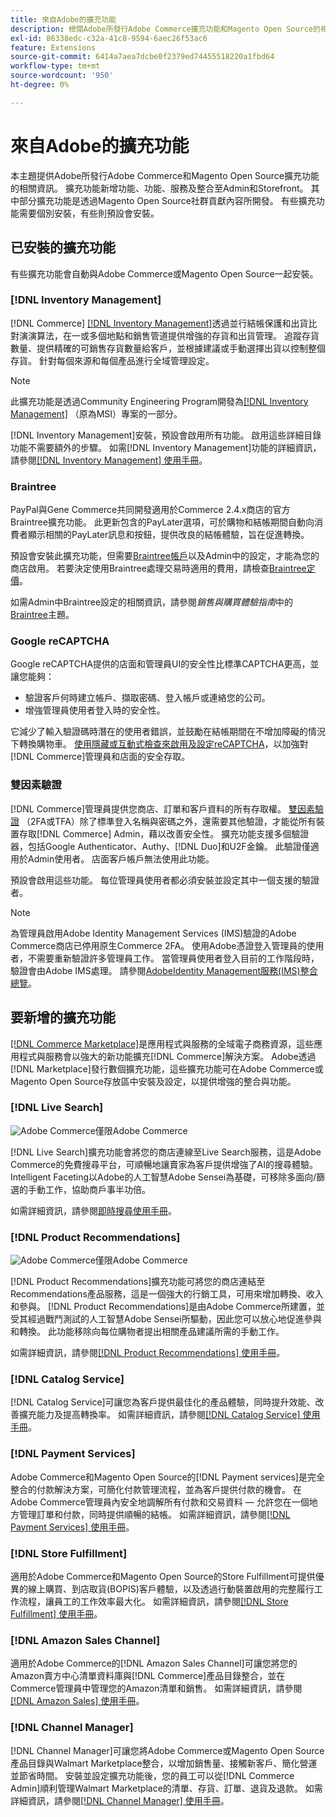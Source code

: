 ```yaml
---
title: 來自Adobe的擴充功能
description: 檢閱Adobe所發行Adobe Commerce擴充功能和Magento Open Source的相關資訊。
exl-id: 86338edc-c32a-41c8-9594-6aec26f53ac6
feature: Extensions
source-git-commit: 6414a7aea7dcbe0f2379ed74455518220a1fbd64
workflow-type: tm+mt
source-wordcount: '950'
ht-degree: 0%

---
```


# 來自Adobe的擴充功能

本主題提供Adobe所發行Adobe Commerce和Magento Open Source擴充功能的相關資訊。 擴充功能新增功能、功能、服務及整合至Admin和Storefront。 其中部分擴充功能是透過Magento Open Source社群貢獻內容所開發。 有些擴充功能需要個別安裝，有些則預設會安裝。

## 已安裝的擴充功能

有些擴充功能會自動與Adobe Commerce或Magento Open Source一起安裝。

### [!DNL Inventory Management]

[!DNL Commerce] [[!DNL Inventory Management]](../inventory-management/introduction.md)透過並行結帳保護和出貨比對演演算法，在一或多個地點和銷售管道提供增強的存貨和出貨管理。 追蹤存貨數量、提供精確的可銷售存貨數量給客戶，並根據建議或手動選擇出貨以控制整個存貨。 針對每個來源和每個產品進行全域管理設定。

>[!NOTE]
>
>此擴充功能是透過Community Engineering Program開發為[[!DNL Inventory Management]](https://github.com/magento/inventory) （原為MSI）專案的一部分。

[!DNL Inventory Management]安裝，預設會啟用所有功能。 啟用這些詳細目錄功能不需要額外的步驟。 如需[!DNL Inventory Management]功能的詳細資訊，請參閱[[!DNL Inventory Management] 使用手冊](../inventory-management/guide-overview.md)。

### Braintree

PayPal與Gene Commerce共同開發適用於Commerce 2.4.x商店的官方Braintree擴充功能。 此更新包含的PayLater選項，可於購物和結帳期間自動向消費者顯示相關的PayLater訊息和按鈕，提供改良的結帳體驗，旨在促進轉換。

預設會安裝此擴充功能，但需要[Braintree帳戶](https://www.braintreepayments.com/)以及Admin中的設定，才能為您的商店啟用。 若要決定使用Braintree處理交易時適用的費用，請檢查[Braintree定價](https://www.braintreepayments.com/braintree-pricing)。

如需Admin中Braintree設定的相關資訊，請參閱&#x200B;_銷售與購買體驗指南_&#x200B;中的[Braintree](../stores-purchase/braintree.md)主題。

### Google reCAPTCHA

Google reCAPTCHA提供的店面和管理員UI的安全性比標準CAPTCHA更高，並讓您能夠：

- 驗證客戶何時建立帳戶、擷取密碼、登入帳戶或連絡您的公司。
- 增強管理員使用者登入時的安全性。

它減少了輸入驗證碼時潛在的使用者錯誤，並鼓勵在結帳期間在不增加障礙的情況下轉換購物車。 [使用隱藏或互動式檢查來啟用及設定reCAPTCHA](../systems/security-google-recaptcha.md)，以加強對[!DNL Commerce]管理員和店面的安全存取。

### 雙因素驗證

[!DNL Commerce]管理員提供您商店、訂單和客戶資料的所有存取權。 [雙因素驗證](../systems/security-two-factor-authentication.md) （2FA或TFA）除了標準登入名稱與密碼之外，還需要其他驗證，才能從所有裝置存取[!DNL Commerce] Admin，藉以改善安全性。 擴充功能支援多個驗證器，包括Google Authenticator、Authy、[!DNL Duo]和U2F金鑰。 此驗證僅適用於Admin使用者。 店面客戶帳戶無法使用此功能。

預設會啟用這些功能。 每位管理員使用者都必須安裝並設定其中一個支援的驗證者。

>[!NOTE]
>
>為管理員啟用Adobe Identity Management Services (IMS)驗證的Adobe Commerce商店已停用原生Commerce 2FA。 使用Adobe憑證登入管理員的使用者，不需要重新驗證許多管理員工作。 當管理員使用者登入目前的工作階段時，驗證會由Adobe IMS處理。 請參閱[AdobeIdentity Management服務(IMS)整合總覽](./adobe-ims-integration-overview.md)。

## 要新增的擴充功能

[[!DNL Commerce Marketplace]](https://marketplace.magento.com/)是應用程式與服務的全域電子商務資源，這些應用程式與服務會以強大的新功能擴充[!DNL Commerce]解決方案。 Adobe透過[!DNL Marketplace]發行數個擴充功能，這些擴充功能可在Adobe Commerce或Magento Open Source存放區中安裝及設定，以提供增強的整合與功能。

### [!DNL Live Search]

![Adobe Commerce](../assets/adobe-logo.svg)僅限Adobe Commerce

[!DNL Live Search]擴充功能會將您的商店連線至Live Search服務，這是Adobe Commerce的免費搜尋平台，可順暢地讓賣家為客戶提供增強了AI的搜尋體驗。 Intelligent Faceting以Adobe的人工智慧Adobe Sensei為基礎，可移除多面向/篩選的手動工作，協助商戶事半功倍。

如需詳細資訊，請參閱[即時搜尋使用手冊](https://experienceleague.adobe.com/docs/commerce-merchant-services/live-search/guide-overview.html)。

### [!DNL Product Recommendations]

![Adobe Commerce](../assets/adobe-logo.svg)僅限Adobe Commerce

[!DNL Product Recommendations]擴充功能可將您的商店連結至Recommendations產品服務，這是一個強大的行銷工具，可用來增加轉換、收入和參與。 [!DNL Product Recommendations]是由Adobe Commerce所建置，並受其經過戰鬥測試的人工智慧Adobe Sensei所驅動，因此您可以放心地促進參與和轉換。 此功能移除向每位購物者提出相關產品建議所需的手動工作。

如需詳細資訊，請參閱[[!DNL Product Recommendations] 使用手冊](https://experienceleague.adobe.com/docs/commerce-merchant-services/product-recommendations/guide-overview.html?lang=en)。

### [!DNL Catalog Service]

[!DNL Catalog Service]可讓您為客戶提供最佳化的產品體驗，同時提升效能、改善擴充能力及提高轉換率。 如需詳細資訊，請參閱[[!DNL Catalog Service] 使用手冊](https://experienceleague.adobe.com/docs/commerce-merchant-services/catalog-service/guide-overview.html)。

### [!DNL Payment Services]

Adobe Commerce和Magento Open Source的[!DNL Payment services]是完全整合的付款解決方案，可簡化付款管理流程，並為客戶提供付款的機會。 在Adobe Commerce管理員內安全地調解所有付款和交易資料 — 允許您在一個地方管理訂單和付款，同時提供順暢的結帳。 如需詳細資訊，請參閱[[!DNL Payment Services] 使用手冊](https://experienceleague.adobe.com/docs/commerce-merchant-services/payment-services/guide-overview.html)。

### [!DNL Store Fulfillment]

適用於Adobe Commerce和Magento Open Source的Store Fulfillment可提供優異的線上購買、到店取貨(BOPIS)客戶體驗，以及透過行動裝置啟用的完整履行工作流程，讓員工的工作效率最大化。 如需詳細資訊，請參閱[[!DNL Store Fulfillment] 使用手冊](https://experienceleague.adobe.com/docs/commerce-merchant-services/store-fulfillment/guide-overview.html)。

### [!DNL Amazon Sales Channel]

適用於Adobe Commerce的[!DNL Amazon Sales Channel]可讓您將您的Amazon賣方中心清單資料庫與[!DNL Commerce]產品目錄整合，並在Commerce管理員中管理您的Amazon清單和銷售。 如需詳細資訊，請參閱[[!DNL Amazon Sales] 使用手冊](https://experienceleague.adobe.com/docs/commerce-channels/amazon/guide-overview.html)。

### [!DNL Channel Manager]

[!DNL Channel Manager]可讓您將Adobe Commerce或Magento Open Source產品目錄與Walmart Marketplace整合，以增加銷售量、接觸新客戶、簡化營運並節省時間。 安裝並設定擴充功能後，您的員工可以從[!DNL Commerce Admin]順利管理Walmart Marketplace的清單、存貨、訂單、退貨及退款。 如需詳細資訊，請參閱[[!DNL Channel Manager] 使用手冊](https://experienceleague.adobe.com/docs/commerce-channels/channel-manager/guide-overview.html)。
